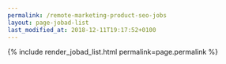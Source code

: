 ```yaml
---
permalink: /remote-marketing-product-seo-jobs
layout: page-jobad-list
last_modified_at: 2018-12-11T19:17:52+0100
---
```

{% include render_jobad_list.html permalink=page.permalink %}

